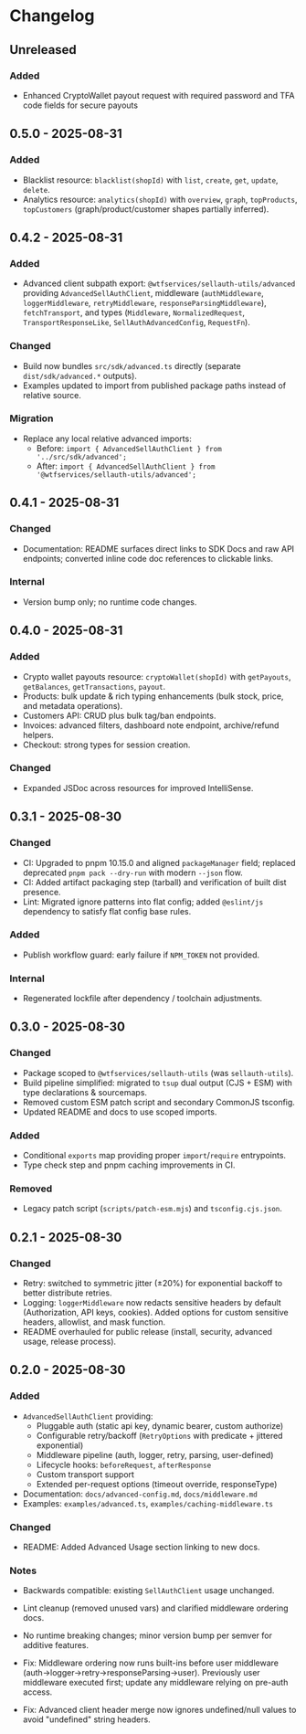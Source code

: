 # Changelog

## Unreleased

### Added

- Enhanced CryptoWallet payout request with required password and TFA code fields for secure payouts

## 0.5.0 - 2025-08-31

### Added

- Blacklist resource: `blacklist(shopId)` with `list`, `create`, `get`, `update`, `delete`.
- Analytics resource: `analytics(shopId)` with `overview`, `graph`, `topProducts`, `topCustomers` (graph/product/customer shapes partially inferred).

## 0.4.2 - 2025-08-31

### Added

- Advanced client subpath export: `@wtfservices/sellauth-utils/advanced` providing `AdvancedSellAuthClient`, middleware (`authMiddleware`, `loggerMiddleware`, `retryMiddleware`, `responseParsingMiddleware`), `fetchTransport`, and types (`Middleware`, `NormalizedRequest`, `TransportResponseLike`, `SellAuthAdvancedConfig`, `RequestFn`).

### Changed

- Build now bundles `src/sdk/advanced.ts` directly (separate `dist/sdk/advanced.*` outputs).
- Examples updated to import from published package paths instead of relative source.

### Migration

- Replace any local relative advanced imports:
  - Before: `import { AdvancedSellAuthClient } from '../src/sdk/advanced';`
  - After: `import { AdvancedSellAuthClient } from '@wtfservices/sellauth-utils/advanced';`

## 0.4.1 - 2025-08-31

### Changed

- Documentation: README surfaces direct links to SDK Docs and raw API endpoints; converted inline code doc references to clickable links.

### Internal

- Version bump only; no runtime code changes.

## 0.4.0 - 2025-08-31

### Added

- Crypto wallet payouts resource: `cryptoWallet(shopId)` with `getPayouts`, `getBalances`, `getTransactions`, `payout`.
- Products: bulk update & rich typing enhancements (bulk stock, price, and metadata operations).
- Customers API: CRUD plus bulk tag/ban endpoints.
- Invoices: advanced filters, dashboard note endpoint, archive/refund helpers.
- Checkout: strong types for session creation.

### Changed

- Expanded JSDoc across resources for improved IntelliSense.

## 0.3.1 - 2025-08-30

### Changed

- CI: Upgraded to pnpm 10.15.0 and aligned `packageManager` field; replaced deprecated `pnpm pack --dry-run` with modern `--json` flow.
- CI: Added artifact packaging step (tarball) and verification of built dist presence.
- Lint: Migrated ignore patterns into flat config; added `@eslint/js` dependency to satisfy flat config base rules.

### Added

- Publish workflow guard: early failure if `NPM_TOKEN` not provided.

### Internal

- Regenerated lockfile after dependency / toolchain adjustments.

## 0.3.0 - 2025-08-30

### Changed

- Package scoped to `@wtfservices/sellauth-utils` (was `sellauth-utils`).
- Build pipeline simplified: migrated to `tsup` dual output (CJS + ESM) with type declarations & sourcemaps.
- Removed custom ESM patch script and secondary CommonJS tsconfig.
- Updated README and docs to use scoped imports.

### Added

- Conditional `exports` map providing proper `import`/`require` entrypoints.
- Type check step and pnpm caching improvements in CI.

### Removed

- Legacy patch script (`scripts/patch-esm.mjs`) and `tsconfig.cjs.json`.

## 0.2.1 - 2025-08-30

### Changed

- Retry: switched to symmetric jitter (±20%) for exponential backoff to better distribute retries.
- Logging: `loggerMiddleware` now redacts sensitive headers by default (Authorization, API keys, cookies). Added options for custom sensitive headers, allowlist, and mask function.
- README overhauled for public release (install, security, advanced usage, release process).

## 0.2.0 - 2025-08-30

### Added

- `AdvancedSellAuthClient` providing:
  - Pluggable auth (static api key, dynamic bearer, custom authorize)
  - Configurable retry/backoff (`RetryOptions` with predicate + jittered exponential)
  - Middleware pipeline (auth, logger, retry, parsing, user-defined)
  - Lifecycle hooks: `beforeRequest`, `afterResponse`
  - Custom transport support
  - Extended per-request options (timeout override, responseType)
- Documentation: `docs/advanced-config.md`, `docs/middleware.md`
- Examples: `examples/advanced.ts`, `examples/caching-middleware.ts`

### Changed

- README: Added Advanced Usage section linking to new docs.

### Notes

- Backwards compatible: existing `SellAuthClient` usage unchanged.
- Lint cleanup (removed unused vars) and clarified middleware ordering docs.

- No runtime breaking changes; minor version bump per semver for additive features.

- Fix: Middleware ordering now runs built-ins before user middleware (auth→logger→retry→responseParsing→user). Previously user middleware executed first; update any middleware relying on pre-auth access.
- Fix: Advanced client header merge now ignores undefined/null values to avoid "undefined" string headers.
